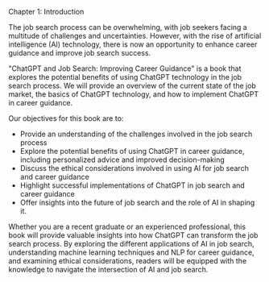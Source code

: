 Chapter 1: Introduction

The job search process can be overwhelming, with job seekers facing a multitude of challenges and uncertainties. However, with the rise of artificial intelligence (AI) technology, there is now an opportunity to enhance career guidance and improve job search success.

"ChatGPT and Job Search: Improving Career Guidance" is a book that explores the potential benefits of using ChatGPT technology in the job search process. We will provide an overview of the current state of the job market, the basics of ChatGPT technology, and how to implement ChatGPT in career guidance.

Our objectives for this book are to:

* Provide an understanding of the challenges involved in the job search process
* Explore the potential benefits of using ChatGPT in career guidance, including personalized advice and improved decision-making
* Discuss the ethical considerations involved in using AI for job search and career guidance
* Highlight successful implementations of ChatGPT in job search and career guidance
* Offer insights into the future of job search and the role of AI in shaping it.

Whether you are a recent graduate or an experienced professional, this book will provide valuable insights into how ChatGPT can transform the job search process. By exploring the different applications of AI in job search, understanding machine learning techniques and NLP for career guidance, and examining ethical considerations, readers will be equipped with the knowledge to navigate the intersection of AI and job search.
